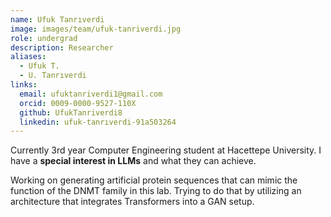 ```yaml
---
name: Ufuk Tanrıverdi
image: images/team/ufuk-tanriverdi.jpg
role: undergrad
description: Researcher
aliases:
  - Ufuk T.
  - U. Tanrıverdi
links:
  email: ufuktanriverdi1@gmail.com
  orcid: 0009-0000-9527-110X
  github: UfukTanriverdi8
  linkedin: ufuk-tanrıverdi-91a503264
---
```


Currently 3rd year Computer Engineering student at Hacettepe University.
I have a **special interest in LLMs** and what they can achieve. 


Working on generating artificial protein sequences that can mimic the function of the DNMT family in this lab. Trying to do that by utilizing an architecture
that integrates Transformers into a GAN setup.
